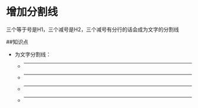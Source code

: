 增加分割线
===========

三个等于号是H1，三个减号是H2，三个减号有分行的话会成为文字的分割线

##知识点 

* 为文字分割线：
  + ---
  + ***
  + ___
  + - - -
